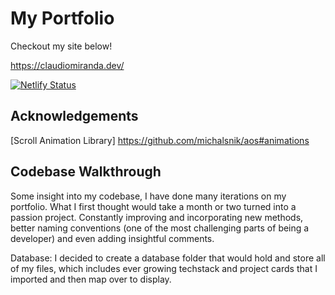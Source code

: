 # My Portfolio

Checkout my site below!

https://claudiomiranda.dev/

[![Netlify Status](https://api.netlify.com/api/v1/badges/7db202be-6a4f-4d62-b288-5c0a855875f1/deploy-status)](https://app.netlify.com/sites/claudiomiranda/deploys)

## Acknowledgements

[Scroll Animation Library] https://github.com/michalsnik/aos#animations

## Codebase Walkthrough

Some insight into my codebase, I have done many iterations on my portfolio. What I first thought would take a month or two turned into a passion project. Constantly improving and incorporating new methods, better naming conventions (one of the most challenging parts of being a developer) and even adding insightful comments.

Database:
I decided to create a database folder that would hold and store all of my files, which includes ever growing techstack and project cards that I imported and then map over to display.
